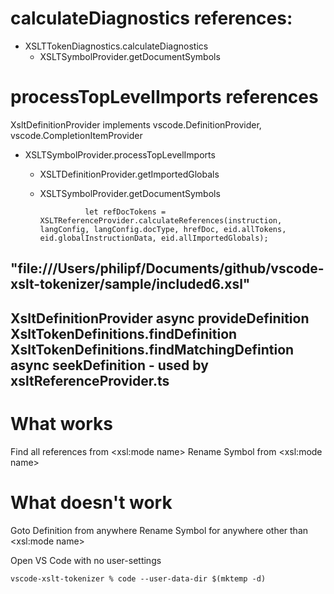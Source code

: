 # calculateDiagnostics references:

- XSLTTokenDiagnostics.calculateDiagnostics
	- XSLTSymbolProvider.getDocumentSymbols

# processTopLevelImports references

XsltDefinitionProvider implements vscode.DefinitionProvider, vscode.CompletionItemProvider

- XSLTSymbolProvider.processTopLevelImports
	- XSLTDefinitionProvider.getImportedGlobals
	- XSLTSymbolProvider.getDocumentSymbols


					let refDocTokens = XSLTReferenceProvider.calculateReferences(instruction, langConfig, langConfig.docType, hrefDoc, eid.allTokens, eid.globalInstructionData, eid.allImportedGlobals);
"file:///Users/philipf/Documents/github/vscode-xslt-tokenizer/sample/included6.xsl"
----------- 
XsltDefinitionProvider
async provideDefinition
XsltTokenDefinitions.findDefinition
XsltTokenDefinitions.findMatchingDefintion
async seekDefinition - used by xsltReferenceProvider.ts
----------
# What works
Find all references from <xsl:mode name>
Rename Symbol from <xsl:mode name>
# What doesn't work
Goto Definition from anywhere
Rename Symbol for anywhere other than <xsl:mode name>

Open VS Code with no user-settings

```
vscode-xslt-tokenizer % code --user-data-dir $(mktemp -d)
```